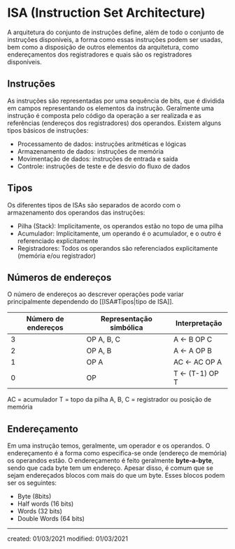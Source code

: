 # ISA (Instruction Set Architecture)
A arquitetura do conjunto de instruções define, além de todo o conjunto de instruções disponíveis, a forma como essas instruções podem ser usadas, bem como a disposição de outros elementos da arquitetura, como endereçamentos dos registradores e quais são os registradores disponíveis.
## Instruções
As instruções são representadas por uma sequência de bits, que é dividida em campos representando os elementos da instrução. Geralmente uma instrução é composta pelo código da operação a ser realizada e as referências (endereços dos registradores) dos operandos.
Existem alguns tipos básicos de instruções:
- Processamento de dados: instruções aritméticas e lógicas
- Armazenamento de dados: instruções de memória
- Movimentação de dados: instruções de entrada e saída
- Controle: instruções de teste e de desvio do fluxo de dados

## Tipos
Os diferentes tipos de ISAs são separados de acordo com o armazenamento dos operandos das instruções:
- Pilha (Stack): Implicitamente, os operandos estão no topo de uma pilha
- Acumulador: Implicitamente, um operando é o acumulador, e o outro é referenciado explicitamente
- Registradores: Todos os operandos são referenciados explicitamente (memória e/ou registrador)

## Números de endereços
O número de endereços ao descrever operações pode variar principalmente dependendo do [[ISA#Tipos|tipo de ISA]].

| Número de endereços | Representação simbólica | Interpretação   |
| ------------------- | ----------------------- | --------------- |
| 3                   | OP A, B, C              | A <- B OP C     |
| 2                   | OP A, B                 | A <- A OP B     |
| 1                   | OP A                    | AC <- AC OP A   |
| 0                   | OP                      | T <- (T-1) OP T |

AC = acumulador
T = topo da pilha
A, B, C = registrador ou posição de memória

## Endereçamento
Em uma instrução temos, geralmente, um operador e os operandos. O endereçamento é a forma como especifica-se onde (endereço de memória) os operandos estão.
O endereçamento é feito geralmente **byte-a-byte**, sendo que cada byte tem um endereço. Apesar disso, é comum que se sejam endereçados blocos com mais do que um byte. Esses blocos podem ser os seguintes:
- Byte (8bits)
- Half words (16 bits)
- Words (32 bits)
- Double Words (64 bits)


---

created: 01/03/2021
modified: 01/03/2021